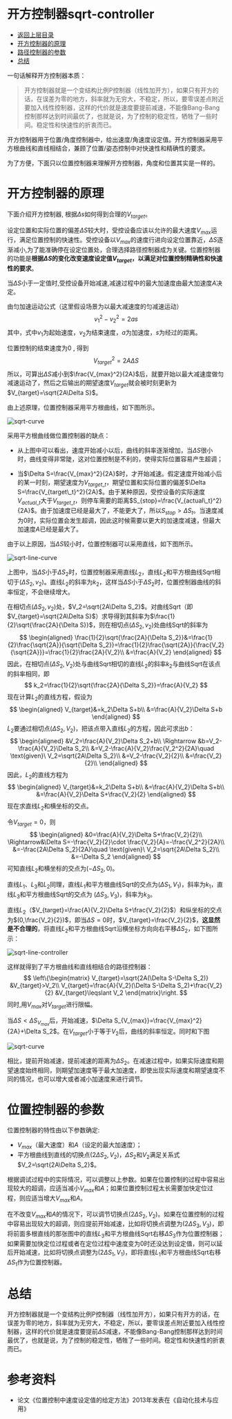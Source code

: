 # 开方控制器sqrt-controller

* [返回上层目录](../pid-control.md)
* [开方控制器的原理](#开方控制器的原理)
* [路径控制器的参数 ](#路径控制器的参数 )
* [总结](#总结)

一句话解释开方控制器本质：

> 开方控制器就是一个变结构比例P控制器（线性加开方），如果只有开方的话，在误差为零的地方，斜率就为无穷大，不稳定，所以，要零误差点附近要加入线性控制器，这样的代价就是速度要提前减速，不能像Bang-Bang控制那样达到时间最优了，也就是说，为了控制的稳定性，牺牲了一些时间。稳定性和快速性的折衷而已。

开方控制器用于位置/角度控制器中，给出速度/角速度设定值。开方控制器采用平方根曲线和直线相结合，兼顾了位置/姿态控制中对快速性和精确性的要求。

为了方便，下面只以位置控制器来理解开方控制器，角度和位置其实是一样的。

# 开方控制器的原理

下面介绍开方控制器, 根据$\Delta s$如何得到合理的$V_{target}$。 

设定位置和实际位置的偏差$\Delta S$较大时，受控设备应该以允许的最大速度$V_{max}$运行，满足位置控制的快速性。受控设备以$V_{max}$的速度行进向设定位置靠近，$\Delta S$逐渐减小,为了能准确停在设定位置处，合理选择路径控制器成为关键。位置控制器的功能是**根据$\Delta S$的变化改变速度设定值$V_{target}$，以满足对位置控制精确性和快速性的要求**。 

当$\Delta S$小于一定值时,受控设备开始减速,减速过程中的最大加速度由最大加速度$A$决定。 

由匀加速运动公式（这里假设场景为以最大减速度的匀减速运动）
$$
v_1^2-v_2^2=2as
$$
其中，式中$v_1$为起始速度，$v_2$为结束速度，$a$为加速度，$s$为经过的距离。

位置控制的结束速度为0 , 得到
$$
V_{target}^2=2A\Delta S
$$
所以，可算出$\Delta S$减小到$\frac{V_{max}^2}{2A}$后，就要开始以最大减速度做匀减速运动了，然后之后输出的期望速度$V_{target}$就会被时刻更新为$V_{target}=\sqrt{2A\Delta S}$。

由上述原理，位置控制器采用平方根曲线，如下图所示。

![sqrt-curve](pic/sqrt-curve.png)

采用平方根曲线做位置控制器的缺点：

* 从上图中可以看出，速度开始减小以后，曲线的斜率逐渐增加，当$\Delta S$很小时，曲线变得非常陡，这对位置控制是不利的，使得实际位置容易产生超调；

* 当$\Delta S=\frac{V_{max}^2}{2A}$时，才开始减速。假定速度开始减小后的某一时刻，期望速度为$V_{target\_t}$，期望位置和实际位置的偏差$\Delta S=\frac{V_{target\_t}^2}{2A}$。由于某种原因，受控设备的实际速度$V_{actual\_t}$大于$V_{target\_t}$，则停车需要的距离$S_{stop}=\frac{V_{actual\_t}^2}{2A}$。由于加速度已经是最大了，不能更大了，所以$S_{stop}>\Delta S_t$。当速度减为0时，实际位置会发生超调，因此这时候需要以更大的加速度减速，但最大加速度$A$已经是最大了。 

由于以上原因，当$\Delta S$较小时，位置控制器可以采用直线，如下图所示。 

![sqrt-line-curve](pic/sqrt-line-curve.png)

上图中，当$\Delta S$小于$\Delta S_2$时，位置控制器采用直线$L_2$，直线$L_2$和平方根曲线Sqrt​相切于$(\Delta S_2, v_2)$。直线$L_2$的斜率为$k_2$，这样当$\Delta S$小于$\Delta S_2$时，位置控制器曲线的斜率恒定，不会继续增大。

在相切点$(\Delta S_2, v_2)$处，$V_2=\sqrt{2A\Delta S_2}$。对曲线Sqrt（即$V_{target}=\sqrt{2A\Delta S}$）求导得到其斜率为$\frac{1}{2}\sqrt{\frac{2A}{\Delta S}}$，则在相切点$(\Delta S_2, v_2)$处曲线Sqrt的斜率为
$$
\begin{aligned}
\frac{1}{2}\sqrt{\frac{2A}{\Delta S_2}}&=\frac{1}{2}\frac{\sqrt{2A}}{\sqrt{\Delta S_2}}=\frac{1}{2}\frac{\sqrt{2A}}{\frac{V_2}{\sqrt{2A}}}=\frac{1}{2}\frac{2A}{V_2}\\
&=\frac{A}{V_2}
\end{aligned}
$$
因此，在相切点$(\Delta S_2, V_2)$处与曲线Sqrt相切的直线$L_2$的斜率$k_2$与曲线Sqrt在该点的斜率相同，即
$$
k_2=\frac{1}{2}\sqrt{\frac{2A}{\Delta S_2}}=\frac{A}{V_2}
$$
现在计算$L_2$的直线方程，假设为
$$
\begin{aligned}
V_{target}&=k_2\Delta S+b\\
&=\frac{A}{V_2}\Delta S+b
\end{aligned}
$$
$L_2$要通过相切点$(\Delta S_2, V_2)$，把该点带入直线$L_2$的方程，因此可求出$b$：
$$
\begin{aligned}
&V_2=\frac{A}{V_2}\Delta S_2+b\\
\Rightarrow &b=V_2-\frac{A}{V_2}\Delta S_2\\
&=V_2-\frac{A}{V_2}\frac{V_2^2}{2A}\quad \text{given}\ V_2=\sqrt{2A\Delta S_2}\\
&=V_2-\frac{V_2}{2}\\
&=\frac{V_2}{2}\\
\end{aligned}
$$
因此，$L_2$的直线方程为
$$
\begin{aligned}
V_{target}&=k_2\Delta S+b\\
&=\frac{A}{V_2}\Delta S+b\\
&=\frac{A}{V_2}\Delta S+\frac{V_2}{2}
\end{aligned}
$$
现在求直线$L_2$和横坐标的交点。

令$V_{target}=0$，则
$$
\begin{aligned}
&0=\frac{A}{V_2}\Delta S+\frac{V_2}{2}\\
\Rightarrow&\Delta S=-\frac{V_2}{2}\cdot \frac{V_2}{A}=-\frac{V_2^2}{2A}\\
&=-\frac{2A\Delta S_2}{2A}\quad \text{given}\ V_2=\sqrt{2A\Delta S_2}\\
&=-\Delta S_2
\end{aligned}
$$
可知直线$L_2$和横坐标的交点为$(-\Delta S_2, 0)$。

直线$L_1$、$L_3$和$L_2$同理，直线$L_1$和平方根曲线Sqrt的交点为$(\Delta S_1, V_1)$，斜率为$k_1$，直线$L_3$和平方根曲线Sqrt的交点为 $(\Delta S_3, V_3)$，斜率为$k_3$。

直线$L_2$（$V_{target}=\frac{A}{V_2}\Delta S+\frac{V_2}{2}$）和纵坐标的交点为$(0,\frac{V_2}{2})$，即当$\Delta S=0$时，$V_{target}=\frac{V_2}{2}$，**这显然是不合理的**，将直线$L_2$和平方根曲线Sqrt沿横坐标方向向右平移$\Delta S_2$，如下图所示：

![sqrt-line-controller](pic/sqrt-line-controller.png)

这样就得到了平方根曲线和直线相结合的路径控制器：
$$
\left\{\begin{matrix}
V_{target}=\sqrt{2A(\Delta S-\Delta S_2)} &V_{target}>V_2\\ 
V_{target}=\frac{A}{V_2}(\Delta S-\Delta S_2)+\frac{V_2}{2} &V_{target}\leqslant V_2
\end{matrix}\right.
$$
同时,用$V_{max}$对$V_{target}$进行限幅。

当$\Delta S < \Delta S_{V_{max}}$后，开始减速，$\Delta S_{V_{max}}=\frac{V_{max}^2}{2A}+\Delta S_2$。在$V_{target}$小于等于$V_2$后，曲线的斜率恒定。同时和下图

![sqrt-curve](pic/sqrt-curve.png)

相比，提前开始减速，提前减速的距离为$\Delta S_2$。在减速过程中，如果实际速度和期望速度始终相同，则期望加速度等于最大加速度，即使出现实际速度和期望速度不同的情况，也可以增大或者减小加速度来进行调节。

# 位置控制器的参数 

位置控制器的特性由以下参数确定:

* $V_{max}$（最大速度）和$A$（设定的最大加速度）；
* 平方根曲线到直线的切换点$(2\Delta S_2, V_2)$，$\Delta S_2$和$V_2$满足关系式$V_2=\sqrt{2A\Delta S_2}$。

根据调试过程中的实际情况，可以调整以上参数。如果在位置控制的过程中容易出现较大的超调，应适当减小$V _{max}$和$A$；如果位置控制过程太长需要加快定位过程，则应适当增大$V_{max}$和$A$。

在不改变$V_{max}$和$A$的情况下，可以调节切换点$(2\Delta S_2, V_2)$。如果在位置控制的过程中容易出现较大的超调，则应提前开始减速，比如将切换点调整为$(2\Delta S_3, V_3)$，即将前面多根直线的那张图中的直线$L_3$和平方根曲线Sqrt右移$\Delta S_3$作为位置控制器；如果需要加快定位过程或者在定位过程中速度变为0时还没达到设定值，则可以延后开始减速，比如将切换点调整为$(2\Delta S_1, V_1)$，即将直线$L_1$和平方根曲线Sqrt右移$\Delta S_1$作为位置控制器。 

# 总结

开方控制器就是一个变结构比例P控制器（线性加开方），如果只有开方的话，在误差为零的地方，斜率就为无穷大，不稳定，所以，要零误差点附近要加入线性控制器，这样的代价就是速度要提前$\Delta S$减速，不能像Bang-Bang控制那样达到时间最优了，也就是说，为了控制的稳定性，牺牲了一些时间。稳定性和快速性的折衷而已。

# 参考资料

* 论文《位置控制中速度设定值的给定方法》2013年发表在《自动化技术与应用》  

